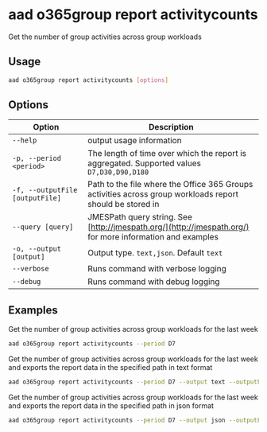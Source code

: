# aad o365group report activitycounts

Get the number of group activities across group workloads

## Usage

```sh
aad o365group report activitycounts [options]
```

## Options

Option|Description
------|-----------
`--help`|output usage information
`-p, --period <period>`|The length of time over which the report is aggregated. Supported values `D7,D30,D90,D180`
`-f, --outputFile [outputFile]`|Path to the file where the Office 365 Groups activities across group workloads report should be stored in
`--query [query]`|JMESPath query string. See [http://jmespath.org/](http://jmespath.org/) for more information and examples
`-o, --output [output]`|Output type. `text,json`. Default `text`
`--verbose`|Runs command with verbose logging
`--debug`|Runs command with debug logging

## Examples

Get the number of group activities across group workloads for the last week

```sh
aad o365group report activitycounts --period D7
```

Get the number of group activities across group workloads for the last week and exports the report data in the specified path in text format

```sh
aad o365group report activitycounts --period D7 --output text --outputFile o365groupactivitycounts.txt
```

Get the number of group activities across group workloads for the last week and exports the report data in the specified path in json format

```sh
aad o365group report activitycounts --period D7 --output json --outputFile o365groupactivitycounts.json
```
